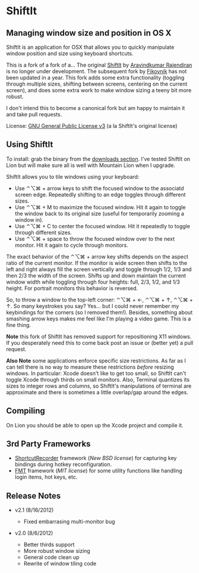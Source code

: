 # ShiftIt

## Managing window size and position in OS X

ShiftIt is an application for OSX that allows you to quickly manipulate window position and size using keyboard shortcuts.

This is a fork of a fork of a...  The original [ShiftIt](http://code.google.com/p/shiftit/) by [Aravindkumar Rajendiran](http://ca.linkedin.com/in/aravind88) is no longer under development.  The subsequent fork by [Fikovnik](https://github.com/fikovnik/ShiftIt) has not been updated in a year.  This fork adds some extra functionality (toggling through multiple sizes, shifting between screens, centering on the current screen), and does some extra work to make window sizing a teeny bit more robust.

I don't intend this to become a canonical fork but am happy to maintain it and take pull requests.

License: [GNU General Public License v3](http://www.gnu.org/licenses/gpl.html) (a la ShiftIt's original license)

## Using ShiftIt

To install: grab the binary from the [downloads section](https://github.com/onsi/ShiftIt/downloads).
I've tested ShiftIt on Lion but will make sure all is well with Mountain Lion when I upgrade.

ShiftIt allows you to tile windows using your keyboard:

- Use ⌃⌥⌘ + arrow keys to shift the focused window to the associatd screen edge.  Repeatedly shifting to an edge toggles through different sizes.
- Use ⌃⌥⌘ + M to maximize the focused window.  Hit it again to toggle the window back to its original size (useful for temporarily zooming a window in).
- Use ⌃⌥⌘ + C to center the focused window.  Hit it repeatedly to toggle through different sizes. 
- Use ⌃⌥⌘ + space to throw the focused window over to the next monitor.  Hit it again to cycle through monitors.

The exact behavior of the ⌃⌥⌘ + arrow key shifts depends on the aspect ratio of the current monitor.  If the monitor is wide screen then shifts to the left and right always fill the screen vertically and toggle through 1/2, 1/3 and then 2/3 the width of the screen.  Shifts up and down maintain the current window width while toggling through four heights: full, 2/3, 1/2, and 1/3 height.  For portrait monitors this behavior is reversed.

So, to throw a window to the top-left corner: ⌃⌥⌘ + ←, ⌃⌥⌘ + ↑, ⌃⌥⌘ + ↑.  So many keystrokes you say?  Yes... but I could never remember my keybindings for the corners (so I removed them!).  Besides, something about smashing arrow keys makes me feel like I'm playing a video game.  This is a fine thing.

**Note** this fork of ShiftIt has removed support for repositioning X11 windows.  If you desperately need this to come back post an issue or (better yet) a pull request.

**Also Note** some applications enforce specific size restrictions.  As far as I can tell there is no way to measure these restrictions *before* resizing windows.  In particular: Xcode doesn't like to get too small, so ShiftIt can't toggle Xcode through thirds on small monitors.  Also, Terminal quantizes its sizes to integer rows and columns, so ShiftIt's manipulations of terminal are approximate and there is sometimes a little overlap/gap around the edges.

## Compiling

On Lion you should be able to open up the Xcode project and compile it.

## 3rd Party Frameworks

 * [ShortcutRecorder](http://code.google.com/p/shortcutrecorder/) framework (*New BSD license*) for capturing key bindings during hotkey reconfiguration.
 * [FMT](https://github.com/fikovnik/FMT) framework (*MIT license*) for some utility functions like handling login items, hot keys, etc.

## Release Notes

- v2.1 (8/16/2012)
    - Fixed embarrasing multi-monitor bug
  
- v2.0 (8/6/2012)
    - Better thirds support
    - More robust window sizing
    - General code clean up
    - Rewrite of window tiling code

